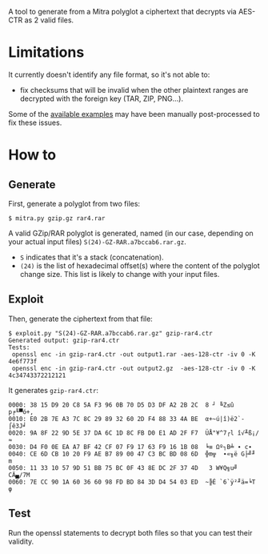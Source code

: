 A tool to generate from a Mitra polyglot
a ciphertext that decrypts via AES-CTR as 2 valid files.


# Limitations

It currently doesn't identify any file format, so it's not able to:
- fix checksums that will be invalid when the other plaintext ranges are decrypted with the foreign key (TAR, ZIP, PNG...).

Some of the [available examples](examples/) may have been manually post-processed to fix these issues.


# How to


## Generate

First, generate a polyglot from two files:
```
$ mitra.py gzip.gz rar4.rar
```

A valid GZip/RAR polyglot is generated, named (in our case, depending on your actual input files) `S(24)-GZ-RAR.a7bccab6.rar.gz`.

- `S` indicates that it's a stack (concatenation).
- `(24)` is the list of hexadecimal offset(s) where the content of the polyglot change size. This list is likely to change with your input files.


## Exploit

Then, generate the ciphertext from that file:

```
$ exploit.py "S(24)-GZ-RAR.a7bccab6.rar.gz" gzip-rar4.ctr
Generated output: gzip-rar4.ctr
Tests:
 openssl enc -in gzip-rar4.ctr -out output1.rar -aes-128-ctr -iv 0 -K 4e6f773f
 openssl enc -in gzip-rar4.ctr -out output2.gz  -aes-128-ctr -iv 0 -K 4c34743372212121
```

It generates `gzip-rar4.ctr`:
```
0000: 38 15 D9 20 C8 5A F3 96 0B 70 D5 D3 DF A2 2B 2C  8 ┘ ╚Z≤û p╒╙▀ó+,
0010: E0 2B 7E A3 7C 8C 29 89 32 60 2D F4 88 33 4A BE  α+~ú|î)ë2`-⌠ê3J╛
0020: 9A 8F 22 9D 5E 37 DA 6C 1D 8C FB D0 E1 AD 2F F7  ÜÅ"¥^7┌l î√╨ß¡/≈
0030: D4 F0 0E EA A7 BF 42 CF 07 F9 17 63 F9 16 1B 08  ╘≡ Ωº┐B╧ ∙ c∙   
0040: CE 6D CB 10 20 F9 AE B7 89 00 47 C3 BC BD 08 6D  ╬m╦  ∙«╖ë G├╝╜ m
0050: 11 33 10 57 9D 51 BB 75 BC 0F 43 8E DC 2F 37 4D   3 W¥Q╗u╝ CÄ▄/7M
0060: 7E CC 90 1A 60 36 60 98 FD BD 84 3D D4 54 03 ED  ~╠É `6`ÿ²╜ä=╘T φ
```


## Test

Run the openssl statements to decrypt both files so that you can test their validity.
